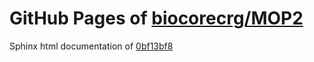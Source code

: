 GitHub Pages of [biocorecrg/MOP2](https://github.com/biocorecrg/MOP2.git)
===
Sphinx html documentation of [0bf13bf8](https://github.com/biocorecrg/MOP2/tree/0bf13bf81c8edd0dc26f96437e13b54eee8af60e)
